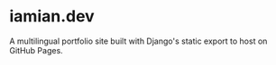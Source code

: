 # iamian.dev
A multilingual portfolio site built with Django's static export to host on GitHub Pages.
